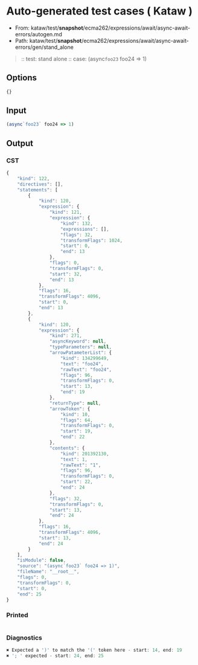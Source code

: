 # Auto-generated test cases ( Kataw )
- From: kataw/test/__snapshot__/ecma262/expressions/await/async-await-errors/autogen.md
- Path: kataw/test/__snapshot__/ecma262/expressions/await/async-await-errors/gen/stand_alone
> :: test: stand alone
> :: case: (async`foo23` foo24 => 1)
## Options

`````js
{}
`````
## Input

`````js
(async`foo23` foo24 => 1)
`````
## Output

### CST

```javascript
{
    "kind": 122,
    "directives": [],
    "statements": [
        {
            "kind": 120,
            "expression": {
                "kind": 121,
                "expression": {
                    "kind": 132,
                    "expressions": [],
                    "flags": 32,
                    "transformFlags": 1024,
                    "start": 0,
                    "end": 13
                },
                "flags": 0,
                "transformFlags": 0,
                "start": 32,
                "end": 13
            },
            "flags": 16,
            "transformFlags": 4096,
            "start": 0,
            "end": 13
        },
        {
            "kind": 120,
            "expression": {
                "kind": 271,
                "asyncKeyword": null,
                "typeParameters": null,
                "arrowPatameterList": {
                    "kind": 134299649,
                    "text": "foo24",
                    "rawText": "foo24",
                    "flags": 96,
                    "transformFlags": 0,
                    "start": 13,
                    "end": 19
                },
                "returnType": null,
                "arrowToken": {
                    "kind": 10,
                    "flags": 64,
                    "transformFlags": 0,
                    "start": 19,
                    "end": 22
                },
                "contents": {
                    "kind": 201392130,
                    "text": 1,
                    "rawText": "1",
                    "flags": 96,
                    "transformFlags": 0,
                    "start": 22,
                    "end": 24
                },
                "flags": 32,
                "transformFlags": 0,
                "start": 13,
                "end": 24
            },
            "flags": 16,
            "transformFlags": 4096,
            "start": 13,
            "end": 24
        }
    ],
    "isModule": false,
    "source": "(async`foo23` foo24 => 1)",
    "fileName": "__root__",
    "flags": 0,
    "transformFlags": 0,
    "start": 0,
    "end": 25
}
```

### Printed

```javascript

```

### Diagnostics

```javascript
✖ Expected a ')' to match the '(' token here - start: 14, end: 19
✖ '; ' expected - start: 24, end: 25

```


